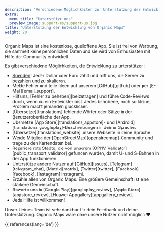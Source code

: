 ```yaml
---
description: "Verschiedene Möglichkeiten zur Unterstützung der Entwicklung unserer kostenlosen Anwendung"
extra:
  menu_title: "Unterstütze uns"
  preview_image: support-us/support-us.jpg
title: "Unterstützung der Entwicklung von Organic Maps"
weight: 20
---
```


Organic Maps ist eine kostenlose, quelloffene App. Sie ist frei von Werbung,
sie sammelt keine persönlichen Daten und sie wird von Enthusiasten mit Hilfe
der Community entwickelt.

Es gibt verschiedene Möglichkeiten, die Entwicklung zu unterstützen:

- [Spenden](@/donate/index.de.md)! Jeder Dollar oder Euro zählt und hilft
  uns, die Server zu bezahlen und zu skalieren.
- Melde Fehler und teile Ideen auf unserem [GitHub][github] oder per
  [E-Mail][email_support].
- Hilf uns, [Fehler zu beheben][beizutragen] und führe Code-Reviews durch,
  wenn du ein Entwickler bist. Jedes behobene, noch so kleine, Problem macht
  jemanden glücklicher.
- [Übersetze][translations] fehlende Wörter oder Sätze in der
  Benutzeroberfläche der App.
- Übersetze [App Store][translations_appstore]- und
  [Android][translations_googleplay]-Beschreibungen in deiner Sprache.
- [Übersetze][translations_website] unsere Webseite in deine Sprache.
- Werde Mitglied der [OpenStreetMap][openstreemap]-Community und trage zu
  den Kartendaten bei.
- Repariere rote Städte, die von unserem
  [ÖPNV-Validator][public_transport_validator] gefunden wurden, damit U- und
  S-Bahnen in der App funktionieren.
- Unterstütze andere Nutzer auf [GitHub][issues], [Telegram][telegram_chat],
  [Matrix][matrix], [Twitter][twitter], [Facebook][facebook],
  [Instagram][instagram].
- Erzähle allen von Organic Maps. Eine größere Gemeinschaft ist eine
  stärkere Gemeinschaft.
- Bewerte uns in [Google Play][googleplay_review], [Apple Store][appstore_review], [Huawei
  Appgallery][appgallery_review].
- Jede Hilfe ist willkommen!

Unser kleines Team ist sehr dankbar für dein Feedback und deine
Unterstützung. Organic Maps wäre ohne unsere Nutzer nicht möglich ❤️.

{{ references(lang='de') }}
